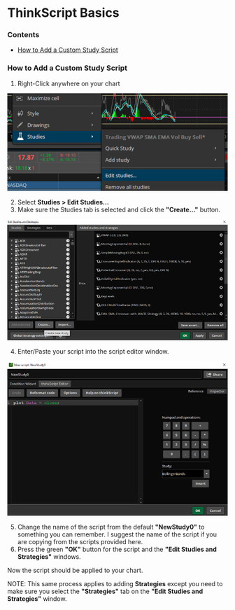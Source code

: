 # ThinkScript Basics

### Contents
* [How to Add a Custom Study Script](#how-to-add-a-custom-study-script)

### How to Add a Custom Study Script

1. Right-Click anywhere on your chart

![Image of Chart Right-Click](https://github.com/TradeArcher/TradeArcher/blob/master/Docs/images/EditStudiesMenu.png)

2. Select **Studies > Edit Studies...**
3. Make sure the Studies tab is selected and click the **"Create..."** button.

![Image of Chart Edit Studies Dialog](https://github.com/TradeArcher/TradeArcher/blob/master/Docs/images/EditStudiesAndStrategiesDialog.png)

4. Enter/Paste your script into the script editor window.  

![Image of Chart Edit Studies Dialog](https://github.com/TradeArcher/TradeArcher/blob/master/Docs/images/ScriptEditorWindow.png)

5. Change the name of the script from the default **"NewStudy0"** to something you can remember.  I suggest the name of the script if you are copying from the scripts provided here.  
6. Press the green **"OK"** button for the script and the **"Edit Studies and Strategies"** windows.  

Now the script should be applied to your chart.  

NOTE: This same process applies to adding **Strategies** except you need to make sure you select the **"Strategies"** tab on the **"Edit Studies and Strategies"** window.
